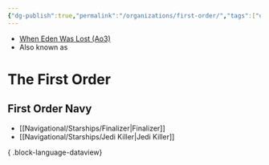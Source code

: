 ```yaml
---
{"dg-publish":true,"permalink":"/organizations/first-order/","tags":["unfinished","faction"]}
---
```


-  [When Eden Was Lost (Ao3)](https://archiveofourown.org/works/19334440/chapters/45992584)
- Also known as

# The First Order


## First Order Navy

- [[Navigational/Starships/Finalizer\|Finalizer]]
- [[Navigational/Starships/Jedi Killer\|Jedi Killer]]

{ .block-language-dataview}